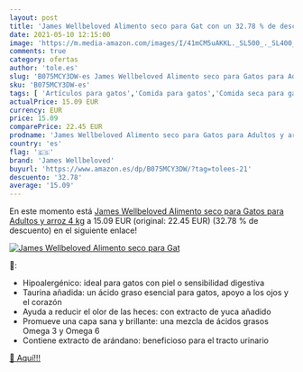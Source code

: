 ```yaml
---
layout: post
title: 'James Wellbeloved Alimento seco para Gat con un 32.78 % de descuento'
date: 2021-05-10 12:15:00
image: 'https://m.media-amazon.com/images/I/41mCM5uAKKL._SL500_._SL400_.jpg'
comments: true
category: ofertas
author: 'tole.es'
slug: 'B075MCY3DW-es James Wellbeloved Alimento seco para Gatos para Adultos y...'
sku: 'B075MCY3DW-es'
tags: [ 'Artículos para gatos','Comida para gatos','Comida seca para gatos','Productos para mascotas','arroz','james wellbeloved', ]
actualPrice: 15.09 EUR
currency: EUR
price: 15.09
comparePrice: 22.45 EUR
prodname: 'James Wellbeloved Alimento seco para Gatos para Adultos y arroz  4 kg'
country: 'es'
flag: '🇪🇸'
brand: 'James Wellbeloved'
buyurl: 'https://www.amazon.es/dp/B075MCY3DW/?tag=tolees-21'
descuento: '32.78'
average: '15.09'
---
```


En este momento está [James Wellbeloved Alimento seco para Gatos para Adultos y arroz  4 kg](https://www.amazon.es/dp/B075MCY3DW/?tag=tolees-21) a 15.09 EUR (original: 22.45 EUR) (32.78 %  de descuento) en el siguiente enlace!

[![James Wellbeloved Alimento seco para Gat](https://m.media-amazon.com/images/I/41mCM5uAKKL._SL500_._SL400_.jpg)](https://www.amazon.es/dp/B075MCY3DW/?tag=tolees-21)

🔎:

- Hipoalergénico: ideal para gatos con piel o sensibilidad digestiva
- Taurina añadida: un ácido graso esencial para gatos, apoyo a los ojos y el corazón
- Ayuda a reducir el olor de las heces: con extracto de yuca añadido
- Promueve una capa sana y brillante: una mezcla de ácidos grasos Omega 3 y Omega 6
- Contiene extracto de arándano: beneficioso para el tracto urinario

[🛒 Aquí!!!](https://www.amazon.es/dp/B075MCY3DW/?tag=tolees-21)

